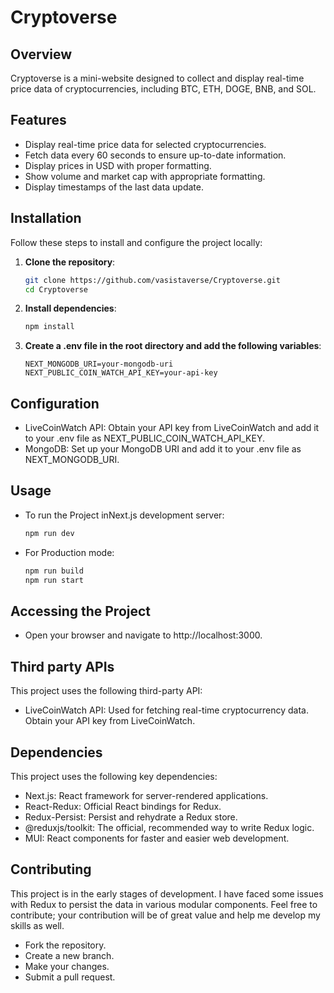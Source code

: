 # Cryptoverse

## Overview

Cryptoverse is a mini-website designed to collect and display real-time price data of cryptocurrencies, including BTC, ETH, DOGE, BNB, and SOL.

## Features

- Display real-time price data for selected cryptocurrencies.
- Fetch data every 60 seconds to ensure up-to-date information.
- Display prices in USD with proper formatting.
- Show volume and market cap with appropriate formatting.
- Display timestamps of the last data update.

## Installation

Follow these steps to install and configure the project locally:

1. **Clone the repository**:
   ```bash
   git clone https://github.com/vasistaverse/Cryptoverse.git
   cd Cryptoverse
   ```
2. **Install dependencies**:
   ```bash
   npm install
   ```
3. **Create a .env file in the root directory and add the following variables**:
   ```env
   NEXT_MONGODB_URI=your-mongodb-uri
   NEXT_PUBLIC_COIN_WATCH_API_KEY=your-api-key
   ```

## Configuration

- LiveCoinWatch API: Obtain your API key from LiveCoinWatch and add it to your .env file as NEXT_PUBLIC_COIN_WATCH_API_KEY.
- MongoDB: Set up your MongoDB URI and add it to your .env file as NEXT_MONGODB_URI.

## Usage

- To run the Project inNext.js development server:
    ```bash
    npm run dev
- For Production mode:
    ```bash
    npm run build
    npm run start

##  Accessing the Project

- Open your browser and navigate to http://localhost:3000.

## Third party APIs

This project uses the following third-party API:

- LiveCoinWatch API: Used for fetching real-time cryptocurrency data. Obtain your API key from LiveCoinWatch.

## Dependencies

This project uses the following key dependencies:

- Next.js: React framework for server-rendered applications.
- React-Redux: Official React bindings for Redux.
- Redux-Persist: Persist and rehydrate a Redux store.
- @reduxjs/toolkit: The official, recommended way to write Redux logic.
- MUI: React components for faster and easier web development.

## Contributing

This project is in the early stages of development. I have faced some issues with Redux to persist the data in various modular components. Feel free to contribute; your contribution will be of great value and help me develop my skills as well.

- Fork the repository.
- Create a new branch.
- Make your changes.
- Submit a pull request.


